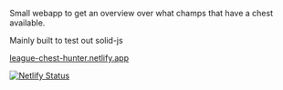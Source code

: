 Small webapp to get an overview over what champs that have a chest available.

Mainly built to test out solid-js

[league-chest-hunter.netlify.app](https://league-chest-hunter.netlify.app)

[![Netlify Status](https://api.netlify.com/api/v1/badges/84674d60-6990-496f-a171-b3e4c0ba883e/deploy-status)](https://app.netlify.com/sites/league-chest-hunter/deploys)